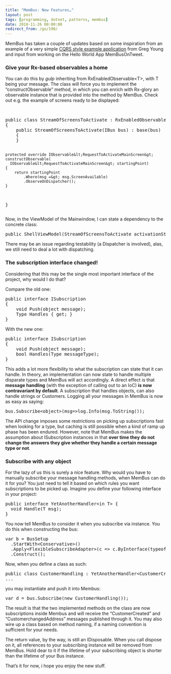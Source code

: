 ```yaml
---
title: "MemBus: New Features…"
layout: post
tags: [programming, dotnet, patterns, membus]
date: 2010-11-26 00:00:00
redirect_from: /go/190/
---
```


MemBus has taken a couple of updates based on some inspiration from an example of a very simple [CQRS style example application](https://github.com/gregoryyoung/m-r) from Greg Young and input from working on the Hello World App MemBusOnTweet.

### Give your Rx-based observables a home

You can do this by *gulp* inheriting from RxEnabledObservable&lt;T&gt;, with T being your message. The class will force you to implement the “constructObservable” method, in which you can enrich with Rx-glory an observable instance that is provided into the method by MemBus. Check out e.g. the example of screens ready to be displayed:

&nbsp;

 <div style="padding-bottom: 0px; margin: 0px; padding-left: 0px; padding-right: 0px; display: inline; float: none; padding-top: 0px" id="scid:812469c5-0cb0-4c63-8c15-c81123a09de7:94724fcb-d280-4f74-8bee-8102ed2a3939" class="wlWriterEditableSmartContent"><pre name="code" class="c#">public class StreamOfScreensToActivate : RxEnabledObservable&lt;RequestToActivateMainScreen&gt;
{
    public StreamOfScreensToActivate(IBus bus) : base(bus)
    {
    }

    protected override IObservable&lt;RequestToActivateMainScreen&gt; constructObservable(
      IObservable&lt;RequestToActivateMainScreen&gt; startingPoint)
    {
        return startingPoint
            .Where(msg =&gt; msg.ScreenAvailable)
            .ObserveOnDispatcher();
    }
}</pre></div>

Now, in the ViewModel of the Mainwindow, I can state a dependency to the concrete class:

<div style="padding-bottom: 0px; margin: 0px; padding-left: 0px; padding-right: 0px; display: inline; float: none; padding-top: 0px" id="scid:812469c5-0cb0-4c63-8c15-c81123a09de7:347f0320-ca4f-46a2-a40c-ec044067b5b0" class="wlWriterEditableSmartContent"><pre name="code" class="c#">public ShellViewModel(StreamOfScreensToActivate activationStream, ActivityViewModel activityVm, AttentionViewModel attentionVm)</pre></div>

There may be an issue regarding testability (a Dispatcher is involved), alas, we still need to deal a lot with dispatching.

### The subscription interface changed!

Considering that this may be the single most important interface of the project, why would I do that?

Compare the old one:

<div style="padding-bottom: 0px; margin: 0px; padding-left: 0px; padding-right: 0px; display: inline; float: none; padding-top: 0px" id="scid:812469c5-0cb0-4c63-8c15-c81123a09de7:7d195777-6658-4c88-97f3-d10294d6699e" class="wlWriterEditableSmartContent"><pre name="code" class="c#">public interface ISubscription
{
    void Push(object message);
    Type Handles { get; }
}</pre></div>

With the new one:

<div style="padding-bottom: 0px; margin: 0px; padding-left: 0px; padding-right: 0px; display: inline; float: none; padding-top: 0px" id="scid:812469c5-0cb0-4c63-8c15-c81123a09de7:fd49168b-6892-4ef8-9b17-720491b640fc" class="wlWriterEditableSmartContent"><pre name="code" class="c#">public interface ISubscription
{
    void Push(object message);
    bool Handles(Type messageType);
}</pre></div>

This adds a lot more flexibility to what the subscription can state that it can handle. In theory, an implementation can now state to handle multiple disparate types and MemBus will act accordingly. A direct effect is that **message handling** (with the exception of calling out to an IoC) **is now contravariant by default**. A subscription that handles objects, can also handle strings or Customers. Logging all your messages in MemBus is now as easy as saying:

<div style="padding-bottom: 0px; margin: 0px; padding-left: 0px; padding-right: 0px; display: inline; float: none; padding-top: 0px" id="scid:812469c5-0cb0-4c63-8c15-c81123a09de7:fe820cad-45e7-4632-978a-a9d8e10a0ae0" class="wlWriterEditableSmartContent"><pre name="code" class="c#">bus.Subscribe&lt;object&gt;(msg=&gt;log.Info(msg.ToString());</pre></div>

The API change imposes some restrictions on picking up subscriptions fast when looking for a type, but caching is still possible when a kind of ramp up phase has been endured. However, note that MemBus makes the assumption about ISubscription instances in that **over time they do not change the answers they give whether they handle a certain message type or not**.

### Subscribe with any object

For the lazy of us this is surely a nice feature. Why would you have to manually subscribe your message handling methods, when MemBus can do it for you? You just need to tell it based on which rules you want subscriptions to be picked up. Imagine you define your following interface in your project:

<div style="padding-bottom: 0px; margin: 0px; padding-left: 0px; padding-right: 0px; display: inline; float: none; padding-top: 0px" id="scid:812469c5-0cb0-4c63-8c15-c81123a09de7:53f7957f-2dd3-4f7f-8418-a7f52887585e" class="wlWriterEditableSmartContent"><pre name="code" class="c#">public interface YetAnotherHandler&lt;in T&gt; {
  void Handle(T msg);
}</pre></div>

You now tell MemBus to consider it when you subscribe via instance. You do this when constructing the bus:

<div style="padding-bottom: 0px; margin: 0px; padding-left: 0px; padding-right: 0px; display: inline; float: none; padding-top: 0px" id="scid:812469c5-0cb0-4c63-8c15-c81123a09de7:2dbff060-df1e-4c8c-a557-621bbd4e4273" class="wlWriterEditableSmartContent"><pre name="code" class="c#">var b = BusSetup
  .StartWith&lt;Conservative&gt;()
  .Apply&lt;FlexibleSubscribeAdapter&gt;(c =&gt; c.ByInterface(typeof(YetAnotherHandler&lt;&gt;))
  .Construct();</pre></div>

Now, when you define a class as such:

<div style="padding-bottom: 0px; margin: 0px; padding-left: 0px; padding-right: 0px; display: inline; float: none; padding-top: 0px" id="scid:812469c5-0cb0-4c63-8c15-c81123a09de7:692aa462-f1ca-4914-b795-88f4203d320a" class="wlWriterEditableSmartContent"><pre name="code" class="c#">public class CustomerHandling : YetAnotherHandler&lt;CustomerCreated&gt;, YetAnotherHandler&lt;CustomerChangedAddress&gt;
...</pre></div>

you may instantiate and push it into Membus:

<div style="padding-bottom: 0px; margin: 0px; padding-left: 0px; padding-right: 0px; display: inline; float: none; padding-top: 0px" id="scid:812469c5-0cb0-4c63-8c15-c81123a09de7:eefd87c4-afe1-4a52-9e1c-59049f2688b0" class="wlWriterEditableSmartContent"><pre name="code" class="c#">var d = bus.Subscribe(new CustomerHandling());</pre></div>

The result is that the two implemented methods on the class are now subscriptions inside Membus and will receive the “CustomerCreated” and “CustomerchangedAddress” messages published through it. You may also wire up a class based on method naming, if a naming convention is sufficient for your needs.

The return value, by the way, is still an IDisposable. When you call dispose on it, all references to your subscribing instance will be removed from MemBus. Hold dear to it if the lifetime of your subscribing object is shorter than the lifetime of your Bus instance.

That’s it for now, i hope you enjoy the new stuff.